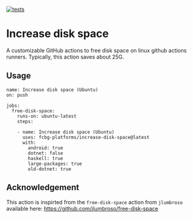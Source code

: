 [![tests](https://github.com/fcbg-platforms/increase-disk-space/actions/workflows/test.yaml/badge.svg?branch=main)](https://github.com/fcbg-platforms/increase-disk-space/actions/workflows/test.yaml)

# Increase disk space

A customizable GitHub actions to free disk space on linux github actions runners.
Typically, this action saves about 25G.

## Usage

```
name: Increase disk space (Ubuntu)
on: push

jobs:
  free-disk-space:
    runs-on: ubuntu-latest
    steps:

    - name: Increase disk space (Ubuntu)
      uses: fcbg-platforms/increase-disk-space@latest
      with:
        android: true
        dotnet: false
        haskell: true
        large-packages: true
        old-dotnet: true
```

## Acknowledgement

This action is inspirted from the `free-disk-space` action from `jlumbroso` available
here: https://github.com/jlumbroso/free-disk-space
